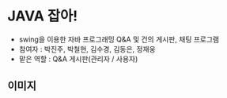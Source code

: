 JAVA 잡아!
============ 
* swing을 이용한 자바 프로그래밍 Q&A 및 건의 게시판, 채팅 프로그램 
* 참여자 : 박진주, 박철현, 김수경, 김동은, 정재웅
* 맡은 역할 : Q&A 게시판(관리자 / 사용자)



이미지 
------------
